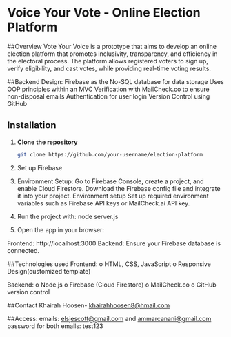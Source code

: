 # Voice Your Vote - Online Election Platform

##Overview
Vote Your Voice is a prototype that aims to develop an online election platform that promotes inclusivity, transparency, and efficiency in the electoral process. The platform allows registered voters to sign up, verify eligibility, and cast votes, while providing real-time voting results.

##Backend Design:
Firebase as the No-SQL database for data storage
Uses OOP principles within an MVC
Verification with MailCheck.co to ensure non-disposal emails
Authentication for user login
Version Control using GitHub 


## Installation

1. **Clone the repository**
   ```bash
   git clone https://github.com/your-username/election-platform

2. Set up Firebase

3. Environment Setup: 
Go to Firebase Console, create a project, and enable Cloud Firestore.
Download the Firebase config file and integrate it into your project.
Environment setup Set up required environment variables such as Firebase API keys or MailCheck.ai API key.

3. Run the project with: node server.js
4. Open the app in your browser:

Frontend: http://localhost:3000
Backend: Ensure your Firebase database is connected.

##Technologies used
Frontend:
o HTML, CSS, JavaScript
o Responsive Design(customized template)

Backend:
o Node.js
o Firebase (Cloud Firestore)
o MailCheck.co
o GitHub version control

##Contact
Khairah Hoosen- khairahhoosen8@hmail.com

##Access: 
emails: elsjescott@gmail.com and ammarcanani@gmail.com
password for both emails: test123




   

